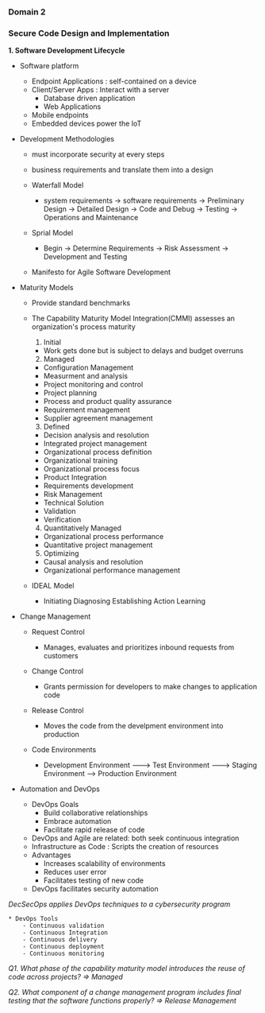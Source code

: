### Domain 2
### Secure Code Design and Implementation 

**1. Software Development Lifecycle**
* Software platform
    - Endpoint Applications : self-contained on a device 
    - Client/Server Apps : Interact with a server 
        - Database driven application 
        - Web Applications 
    - Mobile endpoints 
    - Embedded devices power the IoT 
* Development Methodologies 
    - must incorporate security at every steps 
    - business requirements and translate them into a design 
    - Waterfall Model 
        - system requirements -> software requirements -> Preliminary Design -> Detailed Design -> Code and Debug -> Testing -> Operations and Maintenance 
        
    - Sprial Model
        - Begin -> Determine Requirements -> Risk Assessment -> Development and Testing  
    
    - Manifesto for Agile Software Development 
    
* Maturity Models  
    - Provide standard benchmarks 
    - The Capability Maturity Model Integration(CMMI) assesses an organization's process maturity 
        1. Initial
        * Work gets done but is subject to delays and budget overruns 
        
        2. Managed
        * Configuration Management 
        * Measurment and analysis 
        * Project monitoring and control
        * Project planning 
        * Process and product quality assurance 
        * Requirement management 
        * Supplier agreement management 

        3. Defined
        * Decision analysis and resolution 
        * Integrated project management
        * Organizational process definition 
        * Organizational training 
        * Organizational process focus 
        * Product Integration 
        * Requirements development  
        * Risk Management 
        * Technical Solution 
        * Validation 
        * Verification 

        4. Quantitatively Managed 
        * Organizational process performance 
        * Quantitative project management 

        5. Optimizing 
        * Causal analysis and resolution
        * Organizational performance management 

    - IDEAL Model 
        - Initiating Diagnosing Establishing Action Learning 

* Change Management 
    - Request Control
        - Manages, evaluates and prioritizes inbound requests from customers 

    - Change Control
        - Grants permission for developers to make changes to application code 

    - Release Control 
        - Moves the code from the develpment environment into production

    - Code Environments 
        - Development Environment  ---> Test Environment  ---> Staging Environment --> Production Environment 

* Automation and DevOps 
    - DevOps Goals 
        - Build collaborative relationships 
        - Embrace automation 
        - Facilitate rapid release of code 
    - DevOps and Agile are related: both seek continuous integration 
    - Infrastructure as Code : Scripts the creation of resources 
    - Advantages 
        - Increases scalability of environments 
        - Reduces user error 
        - Facilitates testing of new code 
    - DevOps facilitates security automation 

*DecSecOps applies DevOps techniques to a cybersecurity program*

    * DevOps Tools 
        - Continuous validation 
        - Continuous Integration 
        - Continuous delivery 
        - Continuous deployment 
        - Continuous monitoring 

*Q1. What phase of the capability maturity model introduces the reuse of code across projects? => Managed*

*Q2. What component of a change management program includes final testing that the software functions properly? => Release Management*
